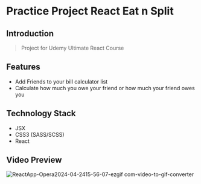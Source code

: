 # Practice Project React Eat n Split

## Introduction

> Project for Udemy Ultimate React Course

## Features

>

- Add Friends to your bill calculator list
- Calculate how much you owe your friend or how much your friend owes you


## Technology Stack

- JSX
- CSS3 (SASS/SCSS)
- React

## Video Preview
![ReactApp-Opera2024-04-2415-56-07-ezgif com-video-to-gif-converter](https://github.com/IkaMastera/Ultimate-React-Redux-Course-2024/assets/112602982/e8a728e9-4563-4e42-af3e-b3730ad99c4d)
